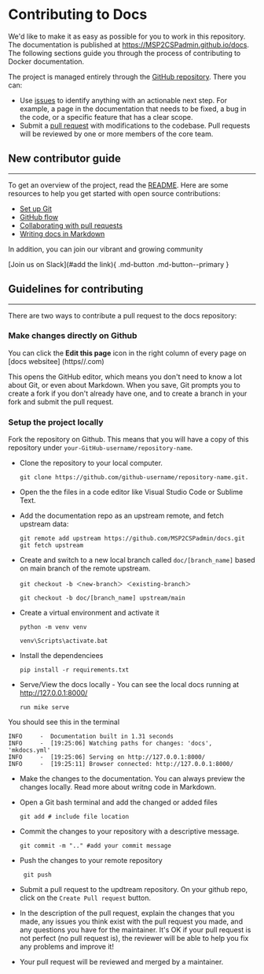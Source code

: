 # Contributing to Docs
 
We'd like to make it as easy as possible for you to work in this repository. The documentation is published at https://MSP2CSPadmin.github.io/docs. The following sections guide you through the process of contributing to Docker documentation.

The project is managed entirely through the [GitHub repository](https://github.com/MSP2CSPadmin/docs). There you can:

* Use [issues](https://github.com/MSP2CSPadmin/docs/issues) to identify anything with an actionable next step. For example, a page in the documentation that needs to be fixed, a bug in the code, or a specific feature that has a clear scope.
* Submit a [pull request](https://github.com/MSP2CSPadmin/docs/pulls) with modifications to the codebase. Pull requests will be reviewed by one or more members of the core team.

## New contributor guide
---

To get an overview of the project, read the [README](https://github.com/MSP2CSPadmin/docs/README.md). Here are some resources to help you get started with open source contributions:

- [Set up Git](https://docs.github.com/en/get-started/quickstart/set-up-git)
- [GitHub flow](https://docs.github.com/en/get-started/quickstart/github-flow)
- [Collaborating with pull requests](https://docs.github.com/en/github/collaborating-with-pull-requests)
- [Writing docs in Markdown](https://www.markdownguide.org/)

In addition, you can join our vibrant and growing community

[Join us on Slack](#add the link){ .md-button .md-button--primary }

## **Guidelines for contributing**
---

There are two ways to contribute a pull request to the docs repository:

### **Make changes directly on Github**

   You can click the **Edit this page** icon in the right column of every page on [docs websitee] (https//.com)

   This opens the GitHub editor, which means you don't need to know a lot about Git, or even about Markdown. When you save, Git prompts you to create a fork if you don't already have one, and to create a branch in your fork and submit the pull request.

### **Setup the project locally**

Fork the repository on Github. This means that you will have a copy of this repository under `your-GitHub-username/repository-name`.

 - Clone the repository to your local computer.
    ``` 
    git clone https://github.com/github-username/repository-name.git.
    ```
 -   Open the the files in a code editor like Visual Studio Code or Sublime Text.

 - Add the documentation repo as an upstream remote, and fetch upstream data:
   ```
   git remote add upstream https://github.com/MSP2CSPadmin/docs.git
   git fetch upstream

   ```

 - Create and switch to a new local branch called `doc/[branch_name]` based on main branch of the remote upstream.
   ```
   git checkout -b ＜new-branch＞ ＜existing-branch＞

   git checkout -b doc/[branch_name] upstream/main

   ```

 -  Create a virtual environment and activate it
    ```
    python -m venv venv

    venv\Scripts\activate.bat

    ```
 -  Install the dependenciees

    ```
    pip install -r requirements.txt

    ```
 -  Serve/View the docs locally - You can see the local docs running at http://127.0.0.1:8000/

    ```
    run mike serve

    ```

   
   You should see this in the terminal
   ```
   INFO     -  Documentation built in 1.31 seconds
   INFO     -  [19:25:06] Watching paths for changes: 'docs', 'mkdocs.yml'
   INFO     -  [19:25:06] Serving on http://127.0.0.1:8000/
   INFO     -  [19:25:11] Browser connected: http://127.0.0.1:8000/

   ```

 - Make the changes to the documentation. You can always preview the changes locally. Read more about writng code in Markdown.

 -  Open a  Git bash terminal and add the changed or added files
    ```
    git add # include file location
    ```
 - Commit the changes to your repository with a descriptive message.

    ```
    git commit -m ".." #add your commit message

    ```
 -  Push the changes to your remote repository

    ```
     git push

    ```

 - Submit a pull request to the updtream repository. On your github repo, click on the `Create Pull request` button.

 -  In the description of the pull request, explain the changes that you made, any issues you think exist with the pull request you
    made, and any questions you have for the maintainer. It's OK if your pull request is not perfect (no pull request is), the reviewer will be able to help you fix any problems and improve it!

 -  Your pull request will be reviewed and merged by a maintainer.


